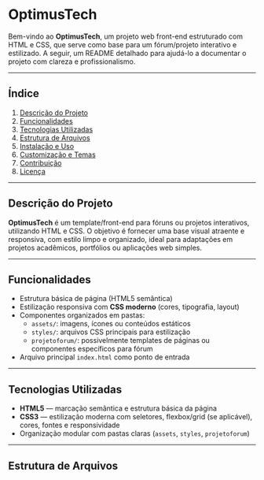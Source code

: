 # OptimusTech

Bem-vindo ao **OptimusTech**, um projeto web front-end estruturado com HTML e CSS, que serve como base para um fórum/projeto interativo e estilizado. A seguir, um README detalhado para ajudá-lo a documentar o projeto com clareza e profissionalismo.

---

##  Índice
1. [Descrição do Projeto](#descrição-do-projeto)  
2. [Funcionalidades](#funcionalidades)  
3. [Tecnologias Utilizadas](#tecnologias-utilizadas)  
4. [Estrutura de Arquivos](#estrutura-de-arquivos)  
5. [Instalação e Uso](#instalação-e-uso)  
6. [Customização e Temas](#customização-e-temas)  
7. [Contribuição](#contribuição)  
8. [Licença](#licença)

---

##  Descrição do Projeto

**OptimusTech** é um template/front-end para fóruns ou projetos interativos, utilizando HTML e CSS. O objetivo é fornecer uma base visual atraente e responsiva, com estilo limpo e organizado, ideal para adaptações em projetos acadêmicos, portfólios ou aplicações web simples.

---

##  Funcionalidades

- Estrutura básica de página (HTML5 semântica)
- Estilização responsiva com **CSS moderno** (cores, tipografia, layout)
- Componentes organizados em pastas:  
  - `assets/`: imagens, ícones ou conteúdos estáticos  
  - `styles/`: arquivos CSS principais para estilização  
  - `projetoforum/`: possivelmente templates de páginas ou componentes específicos para fórum
- Arquivo principal `index.html` como ponto de entrada

---

##  Tecnologias Utilizadas

- **HTML5** — marcação semântica e estrutura básica da página
- **CSS3** — estilização moderna com seletores, flexbox/grid (se aplicável), cores, fontes e responsividade
- Organização modular com pastas claras (`assets`, `styles`, `projetoforum`)

---

##  Estrutura de Arquivos
